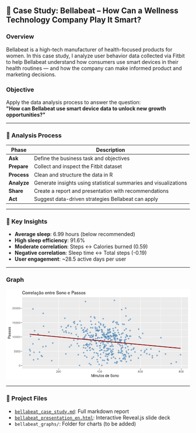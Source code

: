 ## 🧠 Case Study: Bellabeat – How Can a Wellness Technology Company Play It Smart?

### Overview
Bellabeat is a high-tech manufacturer of health-focused products for women. In this case study, I analyze user behavior data collected via Fitbit to help Bellabeat understand how consumers use smart devices in their health routines — and how the company can make informed product and marketing decisions.

### Objective
Apply the data analysis process to answer the question:  
**"How can Bellabeat use smart device data to unlock new growth opportunities?"**

---

### 🧪 Analysis Process

| Phase     | Description |
|-----------|-------------|
| **Ask**       | Define the business task and objectives |
| **Prepare**   | Collect and inspect the Fitbit dataset |
| **Process**   | Clean and structure the data in R |
| **Analyze**   | Generate insights using statistical summaries and visualizations |
| **Share**     | Create a report and presentation with recommendations |
| **Act**       | Suggest data-driven strategies Bellabeat can apply |

---

### 📌 Key Insights

- **Average sleep**: 6.99 hours (below recommended)
- **High sleep efficiency**: 91.6%
- **Moderate correlation**: Steps ↔ Calories burned (0.59)
- **Negative correlation**: Sleep time ↔ Total steps (-0.19)
- **User engagement**: ~28.5 active days per user

---
### Graph
![graph](bellabeat_graphs/Correlacao_entre_Sono_e_Passos.png)


---

### 📁 Project Files

- [`bellabeat_case_study.md`](./bellabeat_case_study.md): Full markdown report
- [`bellabeat_presentation_en.html`](./bellabeat_presentation_en.html): Interactive Reveal.js slide deck
- `bellabeat_graphs/`: Folder for charts (to be added)
